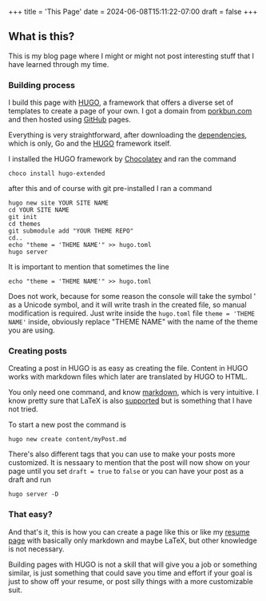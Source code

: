 +++
title = 'This Page'
date = 2024-06-08T15:11:22-07:00
draft = false
+++

## What is this?

This is my blog page where I might or might not post interesting stuff that I have learned through my time.

### Building process

I build this page with [HUGO](https://gohugo.io/), a framework that offers a diverse set of templates to create a page of your own. I got a domain from [porkbun.com](https://porkbun.com) and then hosted using [GitHub](https://github.com/) pages.

Everything is very straightforward, after downloading the [dependencies](https://gohugo.io/installation/windows/#prerequisites), which is only, Go and the [HUGO](https://gohugo.io/) framework itself.

I installed the HUGO framework by [Chocolatey](https://chocolatey.org/) and ran the command

``` CLI
choco install hugo-extended
```

after this and of course with git pre-installed I ran a command

``` CLI
hugo new site YOUR SITE NAME
cd YOUR SITE NAME
git init
cd themes
git submodule add "YOUR THEME REPO"
cd..
echo "theme = 'THEME NAME'" >> hugo.toml
hugo server
```

It is important to mention that sometimes the line

``` CLI
echo "theme = 'THEME NAME'" >> hugo.toml
```

Does not work, because for some reason the console will take the symbol ' as a Unicode symbol, and it will write trash in the created file, so manual modification is required. Just write inside the ``hugo.toml`` file ``theme = 'THEME NAME'`` inside, obviously replace "THEME NAME" with the name of the theme you are using.

### Creating posts

Creating a post in HUGO is as easy as creating the file. Content in HUGO works with markdown files which later are translated by HUGO to HTML.

You only need one command, and know [markdown](https://www.markdownguide.org/), which is very intuitive. I know pretty sure that LaTeX is also [supported](https://gohugo.io/content-management/mathematics/) but is something that I have not tried.

To start a new post the command is

``` CLI
hugo new create content/myPost.md
```

There's also different tags that you can use to make your posts more customized. It is nessaary to mention that the post will now show on your page until you set ``draft = true`` to ``false`` or you can have your post as a draft and run

``` CLI
hugo server -D
```

### That easy?

And that's it, this is how you can create a page like this or like my [resume page](armando.ooo) with basically only markdown and maybe LaTeX, but other knowledge is not necessary.

Building pages with HUGO is not a skill that will give you a job or something similar, is just something that could save you time and effort if your goal is just to show off your resume, or post silly things with a more customizable suit.
